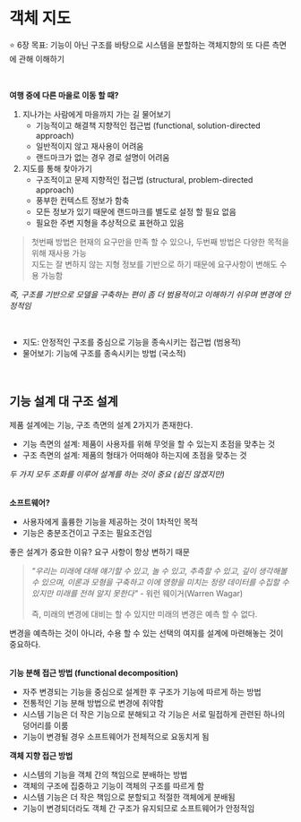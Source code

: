 # 객체 지도


:star: 6장 목표: 기능이 아닌 구조를 바탕으로 시스템을 분할하는 객체지향의 또 다른 측면에 관해 이해하기

<br>

**여행 중에 다른 마을로 이동 할 때?**

1. 지나가는 사람에게 마을까지 가는 길 물어보기
   * 기능적이고 해결책 지향적인 접근법 (functional, solution-directed approach)
   * 일반적이지 않고 재사용이 어려움
   * 랜드마크가 없는 경우 경로 설명이 어려움
2. 지도를 통해 찾아가기
   * 구조적이고 문제 지향적인 접근법 (structural, problem-directed approach)
   * 풍부한 컨텍스트 정보가 함축
   * 모든 정보가 있기 때문에 랜드마크를 별도로 설정 할 필요 없음
   * 필요한 주변 지형을 추상적으로 표현하고 있음

> 첫번째 방법은 현재의 요구만을 만족 할 수 있으나, 두번째 방법은 다양한 목적을 위해 재사용 가능 <br>
> 지도는 잘 변하지 않는 지형 정보를 기반으로 하기 때문에 요구사항이 변해도 수용 가능함

*즉, 구조를 기반으로 모델을 구축하는 편이 좀 더 범용적이고 이해하기 쉬우며 변경에 안정적임*

<br>

* 지도: 안정적인 구조를 중심으로 기능을 종속시키는 접근법 (범용적)
* 물어보기: 기능에 구조를 종속시키는 방법 (국소적)

<br>

## 기능 설계 대 구조 설계

제품 설계에는 기능, 구조 측면의 설계 2가지가 존재한다. <br>

* 기능 측면의 설계: 제품이 사용자를 위해 무엇을 할 수 있는지 초점을 맞추는 것
* 구조 측면의 설계: 제품의 형태가 어떠해야 하는지에 초점을 맞추는 것

*두 가지 모두 조화를 이루어 설계를 하는 것이 중요 (쉽진 않겠지만)* <br><br>

**소프트웨어?**
* 사용자에게 훌륭한 기능을 제공하는 것이 1차적인 목적
* 기능은 충분조건이고 구조는 필요조건임

좋은 설계가 중요한 이유? 요구 사항이 항상 변하기 때문 <br>

> *"우리는 미래에 대해 얘기할 수 있고, 놀 수 있고, 추측할 수 있고, 깊이 생각해볼 수 있으며, 이론과 모형을 구축하고 이에 영향을 미치는 정량 데이터를 수집할 수 있지만 미래를 전혀 알지 못한다"* - 워런 웨이거(Warren Wagar) <br><br>
> 즉, 미래의 변경에 대비는 할 수 있지만 미래의 변경은 예측 할 수 없다.

변경을 예측하는 것이 아니라, 수용 할 수 있는 선택의 여지를 설계에 마련해놓는 것이 중요하다. <br><br>

**기능 분해 접근 방법 (functional decomposition)**
* 자주 변경되는 기능을 중심으로 설계한 후 구조가 기능에 따르게 하는 방법
* 전통적인 기능 분해 방법으로 변경에 취약함
* 시스템 기능은 더 작은 기능으로 분해되고 각 기능은 서로 밀접하게 관련된 하나의 덩어리를 이룸
* 기능이 변경될 경우 소프트웨어가 전체적으로 요동치게 됨

**객체 지향 접근 방법**
* 시스템의 기능을 객체 간의 책임으로 분배하는 방법
* 객체의 구조에 집중하고 기능이 객체의 구조를 따르게 함
* 시스템 기능은 더 작은 책임으로 분할되고 적절한 객체에게 분배됨
* 기능이 변경되더라도 객체 간 구조가 유지되므로 소프트웨어가 안정적임

